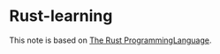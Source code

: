 # Rust-learning

This note is based on [The Rust ProgrammingLanguage](https://doc.rust-lang.org/book/ch00-00-introduction.html).
